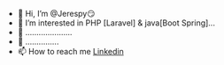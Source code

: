 - 👋 Hi, I’m @Jerespy😏
- 👀 I’m interested in PHP [Laravel] & java[Boot Spring]...
- 🌱 .....................
- 💞️ ...............
- 📫 How to reach me [Linkedin](https://www.linkedin.com/in/osah-prince)

<!---
Jerespy/Jerespy is a ✨ special ✨ repository because its `README.md` (this file) appears on your GitHub profile.
You can click the Preview link to take a look at your changes.
--->
